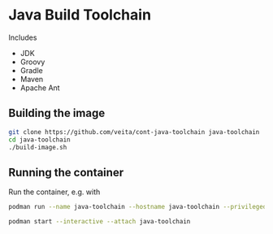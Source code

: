 # Java Build Toolchain

Includes
* JDK
* Groovy
* Gradle
* Maven
* Apache Ant

## Building the image

```bash
git clone https://github.com/veita/cont-java-toolchain java-toolchain
cd java-toolchain
./build-image.sh
```

## Running the container

Run the container, e.g. with

```bash
podman run --name java-toolchain --hostname java-toolchain --privileged -it --rm -v=./tmp:/qsk:rw -v=$HOME/.ssh:/root/.ssh:ro java-toolchain

podman start --interactive --attach java-toolchain
```

